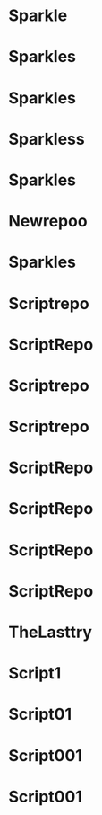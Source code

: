 # Sparkle
# Sparkles
# Sparkles
# Sparkless
# Sparkles
# Newrepoo
# Sparkles
# Scriptrepo
# ScriptRepo
# Scriptrepo
# Scriptrepo
# ScriptRepo
# ScriptRepo
# ScriptRepo
# ScriptRepo
# TheLasttry
# Script1
# Script01
# Script001
# Script001

